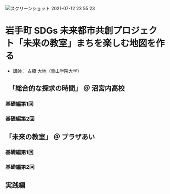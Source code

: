 ![スクリーンショット 2021-07-12 23 55 23](https://user-images.githubusercontent.com/416977/125309411-b5bd7e80-e36c-11eb-8e7c-29e5e41fbba1.jpg)

# 岩手町 SDGs 未来都市共創プロジェクト「未来の教室」まちを楽しむ地図を作る
* 講師： 古橋 大地（青山学院大学）

## 　「総合的な探求の時間」 ＠ 沼宮内高校
### 基礎編第1回

### 基礎編第2回


## 「未来の教室」 ＠ プラザあい
### 基礎編第1回

### 基礎編第2回


## 実践編
